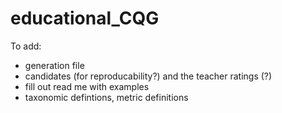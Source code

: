 # educational_CQG

To add:
- generation file
- candidates (for reproducability?) and the teacher ratings (?)
- fill out read me with examples
- taxonomic defintions, metric definitions
